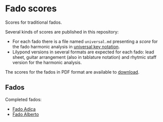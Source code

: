 Fado scores
===========

Scores for traditional fados.

Several kinds of scores are published in this repository:

 * For each fado there is a file named `universal.md` presenting a _score_ for
   the fado harmonic analysis in [universal key notation](Notation.md). 
 * Lilypond versions in several formats are expected for each fado: lead sheet,
   guitar arrangement (also in tablature notation) and rhytmic staff version for
   the harmonic analysis.

The scores for the fados in PDF format are available to
[download](https://sites.google.com/site/fadoscores/scores).

Fados
-----

Completed fados:

* [Fado Adiça](Fados/Fado%20Adiça)
* [Fado Alberto](Fados/Fado%20Alberto)

